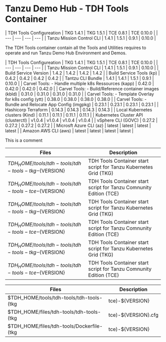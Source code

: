 # Tanzu Demo Hub - TDH Tools Container

| TDH Tools Configureation | TKG 1.4.1 | TKG 1.5.1 | TCE 0.8.1 | TCE 0.10.0 |
| --- | --- | --- | --- |
| Tanzu Mission Control CLI | 1.4.1 | 1.5.1 | 0.9.1 | 0.10.0 |


The TDH Tools container contain all the Tools and Utilities requires to operate and run Tanzu Demo Hub Environment and Demos. 

| TDH Tools Configureation | TKG 1.4.1 | TKG 1.5.1 | TCE 0.8.1 | TCE 0.10.0 |
| --- | --- | --- | --- |
| Tanzu Mission Control CLI | 1.4.1 | 1.5.1 | 0.9.1 | 0.10.0 |
| Build Service Version | 1.4.2 | 1.4.2 | 1.4.2 | 1.4.2 |
| Build Service Tools (kp) | 0.4.2 | 0.4.2 | 0.4.2 | 0.4.2 |
| Tantzu CLI Bundle | 1.4.1 | 1.4.1 | 1.5.1 | 0.9.1 | 0.10.0 |
| Carvel Tools: - Handle multiple k8s Ressources (kapp) | 0.42.0 | 0.42.0 | 0.42.0 | 0.42.0 |
| Carvel Tools: - Build/Reference container images (kbld) | 0.31.0 | 0.31.0 | 0.31.0 | 0.31.0 | 
| Carvel Tools: - Template Overlay for k8s config (ytt) | 0.38.0 | 0.38.0 | 0.38.0 | 0.38.0 |
| Carvel Tools: - Bundle and Relocate App Config (imgpkg) | 0.23.1 | 0.23.1 | 0.23.1 | 0.23.1 |
| Hashicorp Terraform | 0.14.3 | 0.14.3 | 0.14.3 | 0.14.3 |
| Local Kubernetes clusters (Kind) | 0.11.1 | 0.11.1 | 0.11.1 | 0.11.1 |
| Kubernetes Cluster API (clusterctl) | v1.0.4 | v1.0.4 | v1.0.4 | v1.0.4 |
| vSphere CLI (GOVC) | 0.27.2 | 0.27.2 | 0.27.2 | 0.27.2 |
| Microsft Azure CLI (az) | latest | latest | latest | latest |
| Amazon AWS CLI (aws) | latest | latest | latest | latest |

This is a comment


| Files | Description |
| --- | --- |
| $TDH_HOME/tools/tdh-tools/tdh-tools-tkg-${VERSION} | TDH Tools Container start script for Tanzu Kubernetes Grid (TKG)
| $TDH_HOME/tools/tdh-tools/tdh-tools-tce-${VERSION} | TDH Tools Container start script for Tanzu Comnunity Edition (TCE) 
| $TDH_HOME/tools/tdh-tools/tdh-tools-tkg-${VERSION} | TDH Tools Container start script for Tanzu Kubernetes Grid (TKG)
| $TDH_HOME/tools/tdh-tools/tdh-tools-tce-${VERSION} | TDH Tools Container start script for Tanzu Comnunity Edition (TCE) 
| $TDH_HOME/tools/tdh-tools/tdh-tools-tkg-${VERSION} | TDH Tools Container start script for Tanzu Kubernetes Grid (TKG)
| $TDH_HOME/tools/tdh-tools/tdh-tools-tce-${VERSION} | TDH Tools Container start script for Tanzu Comnunity Edition (TCE) 

| Files | Description |
| --- | --- |
| $TDH_HOME/tools/tdh-tools/tdh-tools-(tkg|tce)-${VERSION} | TDH Tools Container start script for Tanzu Kubernetes Grid (TKG) or Tanzu Comnunity Edition (TCE)
| $TDH_HOME/files/tdh-tools/tdh-tools-(tkg|tce)-${VERSION}.cfg | TDH Tools Container Configuration for Tanzu Kubernetes Grid (TKG) or Tanzu Comnunity Edition (TCE)
| $TDH_HOME/files/tdh-tools/Dockerfile-(tkg|tce)-${VERSION} | TDH Tools Container Dockerfile for Tanzu Kubernetes Grid (TKG) or Tanzu Comnunity Edition (TCE)


